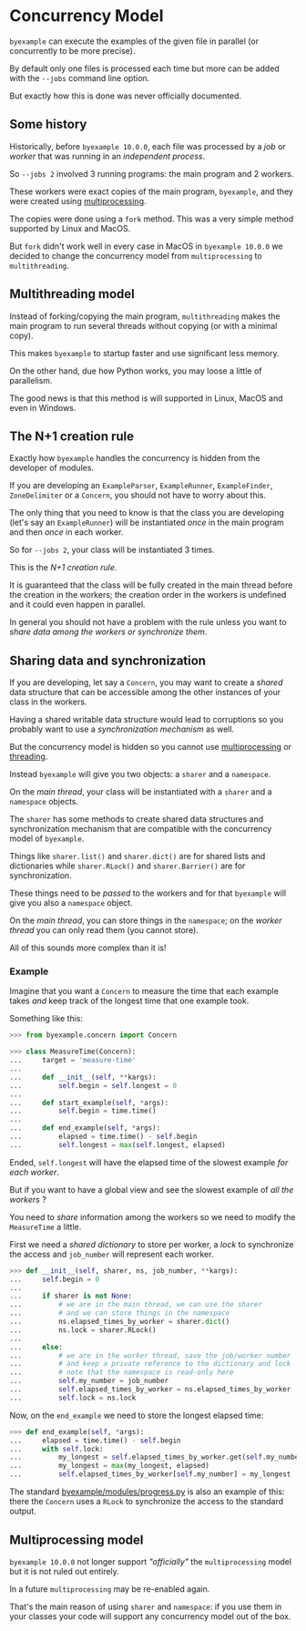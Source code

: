 # Concurrency Model

`byexample` can execute the examples of the given file in parallel (or
concurrently to be more precise).

By default only one files is processed each time but more can be added
with the `--jobs` command line option.

But exactly how this is done was never officially documented.


## Some history

Historically, before `byexample 10.0.0`, each file was processed by a
*job* or *worker* that was running in an *independent process*.

So `--jobs 2` involved 3 running programs: the main program and 2
workers.

These workers were exact copies of the main program, `byexample`, and
they were created using
[multiprocessing](https://docs.python.org/3/library/multiprocessing.html).

The copies were done using a `fork` method. This was a very simple
method supported by Linux and MacOS.

But `fork` didn't work well in every case in MacOS in `byexample 10.0.0`
we decided to change the concurrency model from `multiprocessing` to
`multithreading`.

## Multithreading model

Instead of forking/copying the main program, `multithreading` makes the
main program to run several threads without copying (or with a minimal
copy).

This makes `byexample` to startup faster and use significant less
memory.

On the other hand, due how Python works, you may loose a little of
parallelism.

The good news is that this method is will supported in Linux, MacOS and
even in Windows.

## The N+1 creation rule

Exactly how `byexample` handles the concurrency is hidden from the
developer of modules.

If you are developing an `ExampleParser`, `ExampleRunner`, `ExampleFinder`,
`ZoneDelimiter` or a `Concern`, you should not have to worry about this.

The only thing that you need to know is that the class you are
developing (let's say an `ExampleRunner`) will be instantiated
*once* in the main program and then *once* in each worker.

So for `--jobs 2`, your class will be instantiated 3 times.

This is the *N+1 creation rule*.

It is guaranteed that the class will be fully created in the main thread
before the creation in the workers; the creation order in the workers is
undefined and it could even happen in parallel.

In general you should not have a problem with the rule unless you want
to *share data among the workers or synchronize them*.

## Sharing data and synchronization

If you are developing, let say a `Concern`, you may want to create a
*shared* data structure that can be accessible among the other instances
of your class in the workers.

Having a shared writable data structure would lead to corruptions so you
probably want to use a *synchronization mechanism* as well.

But the concurrency model is hidden so you cannot use
[multiprocessing](https://docs.python.org/3/library/multiprocessing.html)
or [threading](https://docs.python.org/3/library/threading.html).

Instead `byexample` will give you two objects: a `sharer` and a
`namespace`.

On the *main thread*, your class will be instantiated with a `sharer`
and a `namespace` objects.

The `sharer` has some methods to create shared data structures and
synchronization mechanism that are compatible with the concurrency model
of `byexample`.

Things like `sharer.list()` and `sharer.dict()` are for shared lists and
dictionaries while `sharer.RLock()` and `sharer.Barrier()` are for
synchronization.

These things need to be *passed* to the workers and for that
`byexample` will give you also a `namespace` object.

On the *main thread*, you can store things in the `namespace`; on the
*worker thread* you can only read them (you cannot store).

All of this sounds more complex than it is!

### Example

Imagine that you want a `Concern` to measure the time that each example
takes *and* keep track of the longest time that one example took.

Something like this:

```python
>>> from byexample.concern import Concern

>>> class MeasureTime(Concern):
...     target = 'measure-time'
...
...     def __init__(self, **kargs):
...         self.begin = self.longest = 0
...
...     def start_example(self, *args):
...         self.begin = time.time()
...
...     def end_example(self, *args):
...         elapsed = time.time() - self.begin
...         self.longest = max(self.longest, elapsed)
```

Ended, `self.longest` will have the elapsed time of the slowest example
*for each worker*.

But if you want to have a global view and see the slowest example of
*all the workers* ?

You need to *share* information among the workers so we need to modify
the `MeasureTime` a little.

First we need a *shared dictionary* to store per worker, a *lock* to
synchronize the access and `job_number` will represent each worker.

```python
>>> def __init__(self, sharer, ns, job_number, **kargs):
...     self.begin = 0
...
...     if sharer is not None:
...         # we are in the main thread, we can use the sharer
...         # and we can store things in the namespace
...         ns.elapsed_times_by_worker = sharer.dict()
...         ns.lock = sharer.RLock()
...
...     else:
...         # we are in the worker thread, save the job/worker number
...         # and keep a private reference to the dictionary and lock
...         # note that the namespace is read-only here
...         self.my_number = job_number
...         self.elapsed_times_by_worker = ns.elapsed_times_by_worker
...         self.lock = ns.lock
```

Now, on the `end_example` we need to store the longest elapsed time:

```python
>>> def end_example(self, *args):
...     elapsed = time.time() - self.begin
...     with self.lock:
...         my_longest = self.elapsed_times_by_worker.get(self.my_number, 0)
...         my_longest = max(my_longest, elapsed)
...         self.elapsed_times_by_worker[self.my_number] = my_longest
```

The standard [byexample/modules/progress.py](https://github.com/byexamples/byexample/tree/master/byexample/modules/progress.py)
is also an example of this: there the `Concern` uses a `RLock` to
synchronize the access to the standard output.

## Multiprocessing model

`byexample 10.0.0` not longer support *"officially"* the
`multiprocessing` model but it is not ruled out entirely.

In a future `multiprocessing` may be re-enabled again.

That's the main reason of using `sharer` and `namespace`: if you use
them in your classes your code will support any concurrency model out of
the box.
